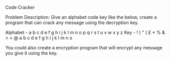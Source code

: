 Code Cracker

Problem Description: 
Give an alphabet code key like the below, create a program that can crack 
any message using the decryption key.

Alphabet - a b c d e f g h i j k l m n o p q r s t u v w x y z
Key		 - ! ) " ( £ * % & > < @ a b c d e f g h i j k l m n o  	

You could also create a encryption program that will encrypt any message 
you give it using the key.